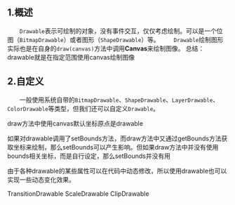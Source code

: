 ## 1.概述
&emsp;&emsp;`Drawable`表示可绘制的对象，没有事件交互，仅仅考虑绘制。可以是一个位图（`BitmapDrawable`）或者图形（`ShapeDrawable`）等。
&emsp;&emsp;`Drawable`绘制图形实际也是在自身的`draw(canvas)`方法中调用**Canvas**来绘制图像。
总结：drawable就是在指定范围使用canvas绘制图像

## 2.自定义
&emsp;&emsp;一般使用系统自带的`BitmapDrawable`、`ShapeDrawable`、`LayerDrawable`、`ColorDrawable`等类型，但我们还可以自定义`Drawable`。

draw方法中使用canvas默认坐标原点是drawable

如果对drawable调用了setBounds方法，而draw方法中又通过getBounds方法获取坐标来绘制，那么setBounds可以产生影响。但如果draw方法中并没有使用bounds相关坐标，而是自行设定，那么setBounds并没有用


由于各种drawable的某些属性可以在代码中动态修改，所以使用drawable也可以实现一些动态变化效果。

TransitionDrawable
ScaleDrawable
ClipDrawable